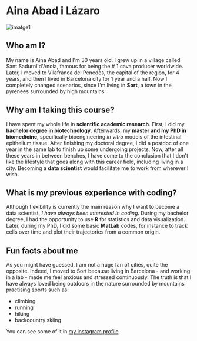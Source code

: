 # Aina Abad i Lázaro

![imatge1](/assets/images/image1.jpeg)

## Who am I?

My name is Aina Abad and I'm 30 years old. I grew up in a village called Sant Sadurní d'Anoia, famous for being the # 1 cava producer worldwide. Later, I moved to Vilafranca del Penedès, the capital of the region, for 4 years, and then I lived in Barcelona city for 1 year and a half. Now I completely changed scenarios, since I'm living in **Sort**, a town in the pyrenees surrounded by high mountains.

## Why am I taking this course?

I have spent my whole life in **scientific academic research**. First, I did my **bachelor degree in biotechnology**. Afterwards, my **master and my PhD in biomedicine**, specifically bioengineering *in vitro* models of the intestinal epithelium tissue. After finishing my doctoral degree, I did a postdoc of one year in the same lab to finish up some undergoing projects, Now, after all these years in between benches, I have come to the conclusion that I don't like the lifestyle that goes along with this career field, including living in a city. Becoming a **data scientist** would facilitate me to work from wherever I wish.

## What is my previous experience with coding?

Although flexibility is currently the main reason why I want to become a data scientist, *I have always been interested in coding*. During my bachelor degree, I had the opportunity to use **R** for statistics and data visualization. Later, during my PhD, I did some basic **MatLab** codes, for instance to track cells over time and plot their trajectories from a common origin.

## Fun facts about me

As you might have guessed, I am not a huge fan of cities, quite the opposite. Indeed, I moved to Sort because living in Barcelona - and working in a lab - made me feel anxious and stressed continuously. The truth is that I have always loved being outdoors in the nature surrounded by mountains practising sports such as:
- climbing
- running
- hiking
- backcountry skiing

You can see some of it in [my instagram profile](https://www.instagram.com/ainaabad/)
